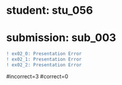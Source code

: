 # student: stu_056
# submission: sub_003

```diff
! ex02_0: Presentation Error
! ex02_1: Presentation Error
! ex02_2: Presentation Error
```
#incorrect=3
#correct=0
